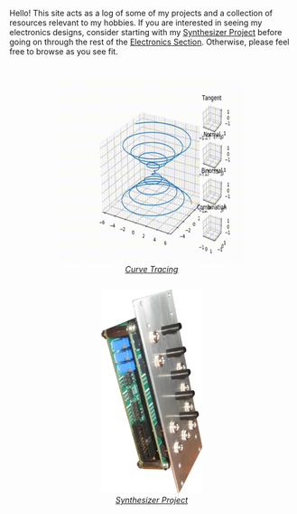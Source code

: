 ---
---
<div class="body">
  <p>
    Hello! This site acts as a log of some of my projects and a collection of resources relevant to my hobbies.
    If you are interested in seeing my electronics designs,
    consider starting with my <a href="Electronics/Synth/synth.html">Synthesizer Project</a>
    before going on through the rest of the <a href="Electronics/electronics.html">Electronics Section</a>.
    Otherwise, please feel free to browse as you see fit.
  </p>
</div>
<br>
<div style="text-align: center;">
  <figure style="display:inline-block">
    <a href="/Mathematics/math.html"><img src="/Mathematics/assets/img/curveTracing.gif" style="width:320px;height:320px;"></a>
    <figcaption><a href="/Mathematics/math.html"><i>Curve Tracing</i></a></figcaption>
  </figure>
  <figure style="display:inline-block">
    <a href="/Electronics/Synth/synth.html"><img src="/Electronics/Synth/assets/img/TH555VCO-Assembled.png" width="180" height="360"></a>
    <figcaption><a href="/Electronics/Synth/synth.html"><i>Synthesizer Project</i></a></figcaption>
  </figure>
</div>
